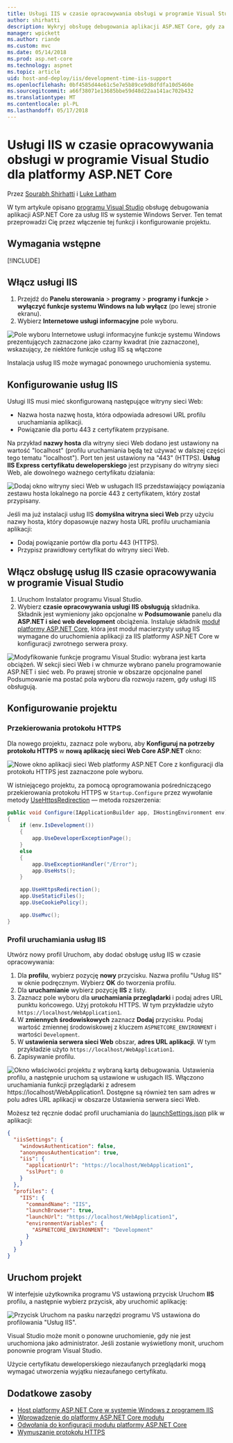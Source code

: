 ```yaml
---
title: Usługi IIS w czasie opracowywania obsługi w programie Visual Studio dla platformy ASP.NET Core
author: shirhatti
description: Wykryj obsługę debugowania aplikacji ASP.NET Core, gdy za usług IIS w systemie Windows Server.
manager: wpickett
ms.author: riande
ms.custom: mvc
ms.date: 05/14/2018
ms.prod: asp.net-core
ms.technology: aspnet
ms.topic: article
uid: host-and-deploy/iis/development-time-iis-support
ms.openlocfilehash: 0bf4585d44e61c5e7e5b89ce9d8dfdfa10d5460e
ms.sourcegitcommit: a66f38071e13685bbe59d48d22aa141ac702b432
ms.translationtype: MT
ms.contentlocale: pl-PL
ms.lasthandoff: 05/17/2018
---
```

# <a name="development-time-iis-support-in-visual-studio-for-aspnet-core"></a>Usługi IIS w czasie opracowywania obsługi w programie Visual Studio dla platformy ASP.NET Core

Przez [Sourabh Shirhatti](https://twitter.com/sshirhatti) i [Luke Latham](https://github.com/guardrex)

W tym artykule opisano [programu Visual Studio](https://www.visualstudio.com/vs/) obsługę debugowania aplikacji ASP.NET Core za usług IIS w systemie Windows Server. Ten temat przeprowadzi Cię przez włączenie tej funkcji i konfigurowanie projektu.

## <a name="prerequisites"></a>Wymagania wstępne

[!INCLUDE[](~/includes/net-core-prereqs-windows.md)]

## <a name="enable-iis"></a>Włącz usługi IIS

1. Przejdź do **Panelu sterowania** > **programy** > **programy i funkcje** > **wyłączyć funkcje systemu Windows na lub wyłącz** (po lewej stronie ekranu).
1. Wybierz **Internetowe usługi informacyjne** pole wyboru.

![Pole wyboru Internetowe usługi informacyjne funkcje systemu Windows prezentujących zaznaczone jako czarny kwadrat (nie zaznaczone), wskazujący, że niektóre funkcje usług IIS są włączone](development-time-iis-support/_static/enable_iis.png)

Instalacja usług IIS może wymagać ponownego uruchomienia systemu.

## <a name="configure-iis"></a>Konfigurowanie usług IIS

Usługi IIS musi mieć skonfigurowaną następujące witryny sieci Web:

* Nazwa hosta nazwę hosta, która odpowiada adresowi URL profilu uruchamiania aplikacji.
* Powiązanie dla portu 443 z certyfikatem przypisane.

Na przykład **nazwy hosta** dla witryny sieci Web dodano jest ustawiony na wartość "localhost" (profilu uruchamiania będą też używać w dalszej części tego tematu "localhost"). Port ten jest ustawiony na "443" (HTTPS). **Usług IIS Express certyfikatu deweloperskiego** jest przypisany do witryny sieci Web, ale dowolnego ważnego certyfikatu działania:

![Dodaj okno witryny sieci Web w usługach IIS przedstawiający powiązania zestawu hosta lokalnego na porcie 443 z certyfikatem, który został przypisany.](development-time-iis-support/_static/add-website-window.png)

Jeśli ma już instalacji usług IIS **domyślna witryna sieci Web** przy użyciu nazwy hosta, który dopasowuje nazwy hosta URL profilu uruchamiania aplikacji:

* Dodaj powiązanie portów dla portu 443 (HTTPS).
* Przypisz prawidłowy certyfikat do witryny sieci Web.

## <a name="enable-development-time-iis-support-in-visual-studio"></a>Włącz obsługę usług IIS czasie opracowywania w programie Visual Studio

1. Uruchom Instalator programu Visual Studio.
1. Wybierz **czasie opracowywania usługi IIS obsługują** składnika. Składnik jest wymieniony jako opcjonalne w **Podsumowanie** panelu dla **ASP.NET i sieć web development** obciążenia. Instaluje składnik [moduł platformy ASP.NET Core](xref:fundamentals/servers/aspnet-core-module), która jest moduł macierzysty usług IIS wymagane do uruchomienia aplikacji za IIS platformy ASP.NET Core w konfiguracji zwrotnego serwera proxy.

![Modyfikowanie funkcje programu Visual Studio: wybrana jest karta obciążeń. W sekcji sieci Web i w chmurze wybrano panelu programowanie ASP.NET i sieć web. Po prawej stronie w obszarze opcjonalne panel Podsumowanie ma postać pola wyboru dla rozwoju razem, gdy usługi IIS obsługują.](development-time-iis-support/_static/development_time_support.png)

## <a name="configure-the-project"></a>Konfigurowanie projektu

### <a name="https-redirection"></a>Przekierowania protokołu HTTPS

Dla nowego projektu, zaznacz pole wyboru, aby **Konfiguruj na potrzeby protokołu HTTPS** w **nową aplikację sieci Web Core ASP.NET** okno:

![Nowe okno aplikacji sieci Web platformy ASP.NET Core z konfiguracji dla protokołu HTTPS jest zaznaczone pole wyboru.](development-time-iis-support/_static/new-app.png)

W istniejącego projektu, za pomocą oprogramowania pośredniczącego przekierowania protokołu HTTPS w `Startup.Configure` przez wywołanie metody [UseHttpsRedirection](/dotnet/api/microsoft.aspnetcore.builder.httpspolicybuilderextensions.usehttpsredirection) — metoda rozszerzenia:

```csharp
public void Configure(IApplicationBuilder app, IHostingEnvironment env)
{
    if (env.IsDevelopment())
    {
        app.UseDeveloperExceptionPage();
    }
    else
    {
        app.UseExceptionHandler("/Error");
        app.UseHsts();
    }

    app.UseHttpsRedirection();
    app.UseStaticFiles();
    app.UseCookiePolicy();

    app.UseMvc();
}
```

### <a name="iis-launch-profile"></a>Profil uruchamiania usług IIS

Utwórz nowy profil Uruchom, aby dodać obsługę usług IIS w czasie opracowywania:

1. Dla **profilu**, wybierz pozycję **nowy** przycisku. Nazwa profilu "Usług IIS" w oknie podręcznym. Wybierz **OK** do tworzenia profilu.
1. Dla **uruchamianie** wybierz pozycję **IIS** z listy.
1. Zaznacz pole wyboru dla **uruchamiania przeglądarki** i podaj adres URL punktu końcowego. Użyj protokołu HTTPS. W tym przykładzie użyto `https://localhost/WebApplication1`.
1. W **zmiennych środowiskowych** zaznacz **Dodaj** przycisku. Podaj wartość zmiennej środowiskowej z kluczem `ASPNETCORE_ENVIRONMENT` i wartości `Development`.
1. W **ustawienia serwera sieci Web** obszar, **adres URL aplikacji**. W tym przykładzie użyto `https://localhost/WebApplication1`.
1. Zapisywanie profilu.

![Okno właściwości projektu z wybraną kartą debugowania. Ustawienia profilu, a następnie uruchom są ustawione w usługach IIS. Włączono uruchamiania funkcji przeglądarki z adresem https://localhost/WebApplication1. Dostępne są również ten sam adres w polu adres URL aplikacji w obszarze Ustawienia serwera sieci Web.](development-time-iis-support/_static/project_properties.png)

Możesz też ręcznie dodać profil uruchamiania do [launchSettings.json](http://json.schemastore.org/launchsettings) plik w aplikacji:

```json
{
  "iisSettings": {
    "windowsAuthentication": false,
    "anonymousAuthentication": true,
    "iis": {
      "applicationUrl": "https://localhost/WebApplication1",
      "sslPort": 0
    }
  },
  "profiles": {
    "IIS": {
      "commandName": "IIS",
      "launchBrowser": true,
      "launchUrl": "https://localhost/WebApplication1",
      "environmentVariables": {
        "ASPNETCORE_ENVIRONMENT": "Development"
      }
    }
  }
}
```

## <a name="run-the-project"></a>Uruchom projekt

W interfejsie użytkownika programu VS ustawioną przycisk Uruchom **IIS** profilu, a następnie wybierz przycisk, aby uruchomić aplikację:

![Przycisk Uruchom na pasku narzędzi programu VS ustawiona do profilowania "Usług IIS".](development-time-iis-support/_static/toolbar.png)

Visual Studio może monit o ponowne uruchomienie, gdy nie jest uruchomiona jako administrator. Jeśli zostanie wyświetlony monit, uruchom ponownie program Visual Studio.

Użycie certyfikatu deweloperskiego niezaufanych przeglądarki mogą wymagać utworzenia wyjątku niezaufanego certyfikatu.

## <a name="additional-resources"></a>Dodatkowe zasoby

* [Host platformy ASP.NET Core w systemie Windows z programem IIS](xref:host-and-deploy/iis/index)
* [Wprowadzenie do platformy ASP.NET Core modułu](xref:fundamentals/servers/aspnet-core-module)
* [Odwołania do konfiguracji modułu platformy ASP.NET Core](xref:host-and-deploy/aspnet-core-module)
* [Wymuszanie protokołu HTTPS](xref:security/enforcing-ssl)

